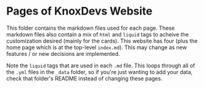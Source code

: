 # Pages of KnoxDevs Website

This folder contains the markdown files used for each page. These markdown files also contain a mix of `html` and `liquid` tags to acheive the customization desired (mainly for the cards). This website has four (plus the home page which is at the top-level `index.md`). This may change as new features / or new decisions are implemented.

Note the `liquid` tags that are used in each `.md` file. This loops through all of the `.yml` files in the `_data` folder, so if you're just wanting to add your data, check that folder's README instead of changing these pages.